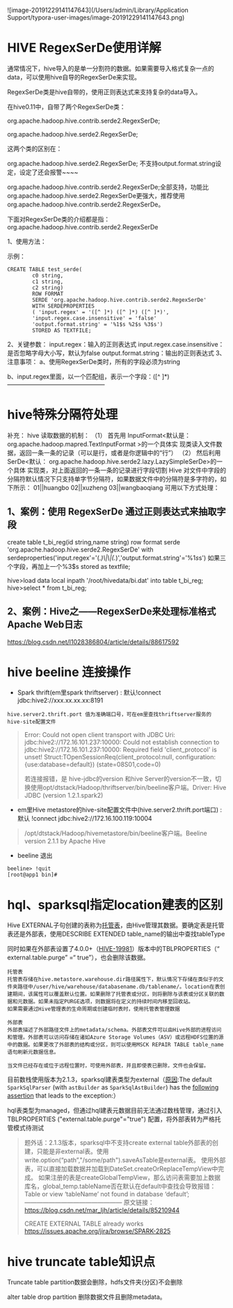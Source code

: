 

![image-20191229141147643](/Users/admin/Library/Application Support/typora-user-images/image-20191229141147643.png)

# HIVE RegexSerDe使用详解

[原文]:https://blog.csdn.net/s530723542/article/details/38437257

通常情况下，hive导入的是单一分割符的数据。如果需要导入格式复杂一点的data，可以使用hive自导的RegexSerDe来实现。

RegexSerDe类是hive自带的，使用正则表达式来支持复杂的data导入。

在hive0.11中，自带了两个RegexSerDe类：

org.apache.hadoop.hive.contrib.serde2.RegexSerDe;

org.apache.hadoop.hive.serde2.RegexSerDe;

这两个类的区别在：

org.apache.hadoop.hive.serde2.RegexSerDe; 不支持output.format.string设定，设定了还会报警~~~~

org.apache.hadoop.hive.contrib.serde2.RegexSerDe;全部支持，功能比org.apache.hadoop.hive.serde2.RegexSerDe更强大，推荐使用org.apache.hadoop.hive.contrib.serde2.RegexSerDe。

下面对RegexSerDe类的介绍都是指：org.apache.hadoop.hive.contrib.serde2.RegexSerDe

1、使用方法：

示例：

	CREATE TABLE test_serde(  
			c0 string,  
			c1 string,  
			c2 string)  
			ROW FORMAT  
			SERDE 'org.apache.hadoop.hive.contrib.serde2.RegexSerDe'  
			WITH SERDEPROPERTIES  
			( 'input.regex' = '([^ ]*) ([^ ]*) ([^ ]*)', 
			'input.regex.case.insensitive' = 'false'
			'output.format.string' = '%1$s %2$s %3$s')  
			STORED AS TEXTFILE; 
2、关键参数：
input.regex：输入的正则表达式
input.regex.case.insensitive：是否忽略字母大小写，默认为false
output.format.string：输出的正则表达式
3、注意事项：
a、使用RegexSerDe类时，所有的字段必须为string

b、input.regex里面，以一个匹配组，表示一个字段：([^ ]*)
————————————————

# hive特殊分隔符处理

补充： hive 读取数据的机制：
（1） 首先用 InputFormat<默认是： org.apache.hadoop.mapred.TextInputFormat >的一个具体实 现类读入文件数据，返回一条一条的记录（可以是行，或者是你逻辑中的“行”）
（2） 然后利用 SerDe<默认： org.apache.hadoop.hive.serde2.lazy.LazySimpleSerDe>的一个具体 实现类，对上面返回的一条一条的记录进行字段切割
Hive 对文件中字段的分隔符默认情况下只支持单字节分隔符，如果数据文件中的分隔符是多字符的，如下所示：
01||huangbo
02||xuzheng
03||wangbaoqiang
可用以下方式处理：

## 1、案例：使用 RegexSerDe 通过正则表达式来抽取字段

create table t_bi_reg(id string,name string)
row format serde 'org.apache.hadoop.hive.serde2.RegexSerDe'
with serdeproperties('input.regex'='(.*)\\|\\|(.*)','output.format.string'='%1$s %2$s')               如果三个字段，再加上一个%3$s
stored as textfile;

hive>load data local inpath '/root/hivedata/bi.dat' into table t_bi_reg;
hive>select * from t_bi_reg;

## 2、案例：Hive之——RegexSerDe来处理标准格式Apache Web日志

https://blog.csdn.net/l1028386804/article/details/88617592



# hive beeline 连接操作

- Spark thrift(em里spark thriftserver) : 默认!connect jdbc:hive2://xxx.xx.xx.xx:8191

```
hive.server2.thrift.port 值为准确端口号，可在em里查找thriftserver服务的hive-site配置文件
```

> Error: Could not open client transport with JDBC Uri: jdbc:hive2://172.16.101.237:10000: Could not establish connection to jdbc:hive2://172.16.101.237:10000: Required field 'client_protocol' is unset! Struct:TOpenSessionReq(client_protocol:null, configuration:{use:database=default}) (state=08S01,code=0)
>
> 若连接报错，是 hive-jdbc的version 和hive Server的version不一致，切换使用opt/dtstack/Hadoop/thriftserver/bin/beeline客户端。Driver: Hive JDBC (version 1.2.1.spark2)

- em里Hive metastore的hive-site配置文件中(hive.server2.thrift.port端口) :默认 !connect jdbc:hive2://172.16.100.119:10004

> /opt/dtstack/Hadoop/hivemetastore/bin/beeline客户端。Beeline version 2.1.1 by Apache Hive

- beeline 退出

```shell
beeline> !quit 
[root@app1 bin]# 
```

# hql、sparksql指定location建表的区别

Hive EXTERNAL子句创建的表称为[托管表](https://cwiki.apache.org/confluence/display/Hive/Managed+vs.+External+Tables)，由Hive管理其数据。要确定表是托管表还是外部表，使用DESCRIBE EXTENDED table_name的输出中查找tableType 

同时如果在外部表设置了4.0.0+（[HIVE-19981](https://issues.apache.org/jira/browse/HIVE-19981)）版本中的TBLPROPERTIES（“ external.table.purge” =“ true”），也会删除该数据。

```
托管表
托管表存储在hive.metastore.warehouse.dir路径属性下，默认情况下存储在类似于的文件夹路径中/user/hive/warehouse/databasename.db/tablename/。location在表创建期间，该属性可以覆盖默认位置。如果删除了托管表或分区，则将删除与该表或分区关联的数据和元数据。如果未指定PURGE选项，则数据将在定义的持续时间内移至回收站。
如果需要通过Hive管理表的生命周期或创建临时表时，使用托管表管理数据

外部表
外部表描述了外部路径文件上的metadata/schema。外部表文件可以由Hive外部的进程访问和管理。外部表可以访问存储在诸如Azure Storage Volumes（ASV）或远程HDFS位置的源中的数据。如果更改了外部表的结构或分区，则可以使用MSCK REPAIR TABLE table_name语句刷新元数据信息。

当文件已经存在或位于远程位置时，可使用外部表，并且即使表已删除，文件也会保留。
```

目前数栈使用版本为2.1.3，sparksql建表类型为external（[原因](https://stackoverflow.com/questions/44279412/how-to-create-external-hive-table-without-location):The default `SparkSqlParser` (with `astBuilder` as `SparkSqlAstBuilder`) has the [following assertion](https://github.com/apache/spark/blob/master/sql/core/src/main/scala/org/apache/spark/sql/execution/SparkSqlParser.scala#L1095-L1096) that leads to the exception:）

hql表类型为managed，但通过hql建表元数据目前无法通过数栈管理，通过引入TBLPROPERTIES ("external.table.purge"="true") 配置，将外部表转为严格托管模式待测试

> 题外话：2.1.3版本，sparksql中不支持create external table外部表的创建，只能是非external表。使用write.option(“path”,"/some/path").saveAsTable是external表。
> 使用外部表，可以直接加载数据并加载到DateSet.createOrReplaceTempView中完成。
> 如果注册的表是createGlobalTempView，那么访问表需要加上数据库名，global_temp.tableName否在默认在default中查找会导致报错： Table or view ‘tableName’ not found in database ‘default’;
> ————————————————
> 原文链接：https://blog.csdn.net/mar_ljh/article/details/85210944
>
> CREATE EXTERNAL TABLE already works  https://issues.apache.org/jira/browse/SPARK-2825



# hive truncate table知识点

Truncate table partition数据会删除，hdfs文件夹(分区)不会删除

alter table drop  partition 删除数据文件且删除metadata。